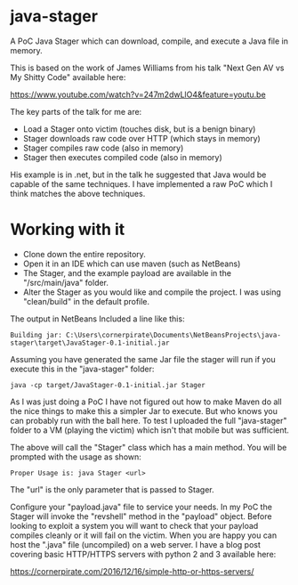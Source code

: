 # java-stager
A PoC Java Stager which can download, compile, and execute a Java file in memory.

This is based on the work of James Williams from his talk "Next Gen AV vs My Shitty Code" available here:

https://www.youtube.com/watch?v=247m2dwLlO4&feature=youtu.be

The key parts of the talk for me are:

* Load a Stager onto victim (touches disk, but is a benign binary)
* Stager downloads raw code over HTTP (which stays in memory)
* Stager compiles raw code (also in memory)
* Stager then executes compiled code (also in memory)

His example is in .net, but in the talk he suggested that Java would be capable of the same techniques. I have implemented a raw PoC which I think matches the above techniques.

# Working with it

* Clone down the entire repository.
* Open it in an IDE which can use maven (such as NetBeans)
* The Stager, and the example payload are available in the "/src/main/java" folder.
* Alter the Stager as you would like and compile the project. I was using "clean/build" in the default profile.

The output in NetBeans Included a line like this:

`Building jar: C:\Users\cornerpirate\Documents\NetBeansProjects\java-stager\target\JavaStager-0.1-initial.jar`

Assuming you have generated the same Jar file the stager will run if you execute this in the "java-stager" folder:

`java -cp target/JavaStager-0.1-initial.jar Stager`

As I was just doing a PoC I have not figured out how to make Maven do all the nice things to make this a simpler Jar to execute. But who knows you can probably run with the ball here. To test I uploaded the full "java-stager" folder to a VM (playing the victim) which isn't that mobile but was sufficient.

The above will call the "Stager" class which has a main method. You will be prompted with the usage as shown:

`Proper Usage is: java Stager <url>`

The "url" is the only parameter that is passed to Stager. 

Configure your "payload.java" file to service your needs. In my PoC the Stager will invoke the "revshell" method in the "payload" object. Before looking to exploit a system you will want to check that your payload compiles cleanly or it will fail on the victim. When you are happy you can host the ".java" file (uncompiled) on a web server. I have a blog post covering basic HTTP/HTTPS servers with python 2 and 3 available here:

https://cornerpirate.com/2016/12/16/simple-http-or-https-servers/

